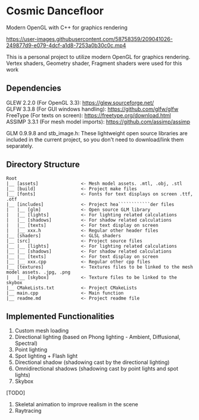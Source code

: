 
# Cosmic Dancefloor #
Modern OpenGL with C++ for graphics rendering




https://user-images.githubusercontent.com/58758359/209041026-249877d9-e079-4dcf-a1d8-7253a0b30c0c.mp4




This is a personal project to utilize modern OpenGL for graphics rendering.
Vertex shaders, Geometry shader, Fragment shaders were used for this work

## Dependencies ##

GLEW 2.2.0 (For OpenGL 3.3): https://glew.sourceforge.net/ <br />
GLFW 3.3.8 (For GUI windows handling): https://github.com/glfw/glfw <br />
FreeType (For texts on screen): https://freetype.org/download.html <br />
ASSIMP 3.3.1 (For mesh model imports): https://github.com/assimp/assimp



GLM 0.9.9.8 and stb_image.h: These lightweight open source libraries are included in the current project, so you don't need to download/link them separately.


## Directory Structure ##
```
Root
|__ [assets]                <- Mesh model assets. .mtl, .obj, .stl
|__ [build]                 <- Project make files
|__ [fonts]                 <- Fonts for text displays on screen .ttf, .otf
|__ [includes]              <- Project hea````````````der files
|   |__ [glm]               <- Open source GLM library
|   |__ [lights]            <- For lighting related calculations
|   |__ [shadows]           <- For shadow related calculations
|   |__ [texts]             <- For text display on screen
|   |__ xxx.h               <- Regular other header files
|__ [shaders]               <- GLSL shaders
|__ [src]                   <- Project source files
|__ |__ [lights]            <- For lighting related calculations
|__ |__ [shadows]           <- For shadow related calculations
|__ |__ [texts]             <- For text display on screen
|__ |__ xxx.cpp             <- Regular other cpp files
|__ [textures]              <- Textures files to be linked to the mesh model assets. .jpg, .png
|   |__ [skybox]            <- Texture files to be linked to the skybox
|__ CMakeLists.txt          <- Project CMakeLists
|__ main.cpp                <- Main function
|__ readme.md               <- Project readme file        
```

## Implemented Functionalities ##

1. Custom mesh loading<br />
2. Directional lighting (based on Phong lighting - Ambient, Diffusional, Spectral)<br />
3. Point lighting<br />
4. Spot lighting + Flash light<br />
5. Directional shadow (shadowing cast by the directional lighting)<br />
6. Omnidirectional shadows (shadowing cast by point lights and spot lights)<br />
7. Skybox<br />

[TODO]<br />
1. Skeletal animation to improve realism in the scene<br />
2. Raytracing<br />
